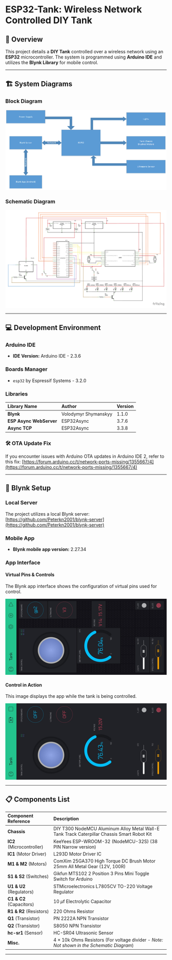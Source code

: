 # ESP32-Tank: Wireless Network Controlled DIY Tank

## 🚀 Overview

This project details a **DIY Tank** controlled over a wireless network using an **ESP32** microcontroller. The system is programmed using **Arduino IDE** and utilizes the **Blynk Library** for mobile control.

---

## 🏗️ System Diagrams

### Block Diagram

![Block Diagram](Block%20Diagram.png)

### Schematic Diagram

![Schematic Diagram](Tank%20Schematic_schem.png)

---

## 💻 Development Environment

### Arduino IDE

* **IDE Version:** Arduino IDE - 2.3.6

### Boards Manager

* `esp32` by Espressif Systems - 3.2.0

### Libraries

| Library Name | Author | Version |
| :--- | :--- | :--- |
| **Blynk** | Volodymyr Shymanskyy | 1.1.0 |
| **ESP Async WebServer** | ESP32Async | 3.7.6 |
| **Async TCP** | ESP32Async | 3.3.8 |

### 🛠️ OTA Update Fix

If you encounter issues with Arduino OTA updates in Arduino IDE 2, refer to this fix:
[https://forum.arduino.cc/t/network-ports-missing/1355667/4](https://forum.arduino.cc/t/network-ports-missing/1355667/4)

---

## 📱 Blynk Setup

### Local Server

The project utilizes a local Blynk server:
[https://github.com/Peterkn2001/blynk-server](https://github.com/Peterkn2001/blynk-server)

### Mobile App

* **Blynk mobile app version:** 2.27.34

### App Interface

#### Virtual Pins & Controls

The Blynk app interface shows the configuration of virtual pins used for control.

![Virtual Pins](Blynk%20App%20Virtual%20Pins.jpg)

#### Control in Action

This image displays the app while the tank is being controlled.

![Control running](Blynk%20App%20Running.jpg)

---

## 📋 Components List

| Component Reference | Description |
| :--- | :--- |
| **Chassis** | DIY T300 NodeMCU Aluminum Alloy Metal Wall-E Tank Track Caterpillar Chassis Smart Robot Kit |
| **IC2** (Microcontroller) | KeeYees ESP-WROOM-32 (NodeMCU-32S) (38 PIN Narrow version) |
| **IC1** (Motor Driver) | L293D Motor Driver IC |
| **M1 & M2** (Motors) | ComXim 25GA370 High Torque DC Brush Motor 25mm All Metal Gear (12V, 100R) |
| **S1 & S2** (Switches) | Gikfun MTS102 2 Position 3 Pins Mini Toggle Switch for Arduino |
| **U1 & U2** (Regulators) | STMicroelectronics L7805CV TO-220 Voltage Regulator |
| **C1 & C2** (Capacitors) | 10 $\mu$f Electrolytic Capacitor |
| **R1 & R2** (Resistors) | 220 Ohms Resistor |
| **Q1** (Transistor) | PN 2222A NPN Transistor |
| **Q2** (Transistor) | S8050 NPN Transistor |
| **hc-sr1** (Sensor) | HC-SR04 Ultrasonic Sensor |
| **Misc.** | 4 $\times$ 10k Ohms Resistors (For voltage divider - *Note: Not shown in the Schematic Diagram*) |

***
